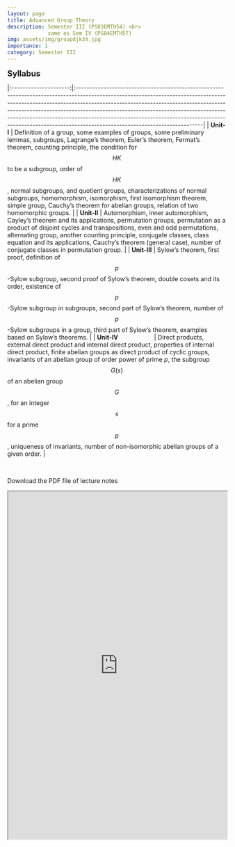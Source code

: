 ```yaml
---
layout: page
title: Advanced Group Theory
description: Semester III (PS03EMTH54) <br>
             same as Sem IV (PS04EMTH57)
img: assets/img/groupdjk34.jpg
importance: 1
category: Semester III
---
```

<span style="font-size:1.3em;"> **Syllabus** </span>

|:---------------------:|:---------------------------------------------------------------------------------------------------------------------------------------------------------------------------------------------------------------------------------------------------------------------------------------------------------------------------------------------------------------------------------------------------------------------------------------------------|
| **Unit-I**          | Definition of a group, some examples of groups, some preliminary lemmas, subgroups, Lagrange’s theorem, Euler’s theorem, Fermat’s theorem, counting principle, the condition for $$HK$$ to be a subgroup, order of $$HK$$, normal subgroups, and quotient groups, characterizations of normal subgroups, homomorphism, isomorphism, first isomorphism theorem, simple group, Cauchy’s theorem for abelian groups, relation of two homomorphic groups. |
| **Unit-II**         | Automorphism, inner automorphism, Cayley’s theorem and its applications, permutation groups, permutation as a product of disjoint cycles and transpositions, even and odd permutations, alternating group, another counting principle, conjugate classes, class equation and its applications, Cauchy’s theorem (general case), number of conjugate classes in permutation group.                                                                 |
| **Unit-III**        | Sylow’s theorem, first proof, definition of $$p$$-Sylow subgroup, second proof of Sylow’s theorem, double cosets and its order, existence of $$p$$-Sylow subgroup in subgroups, second part of Sylow’s theorem, number of $$p$$-Sylow subgroups in a group, third part of Sylow’s theorem, examples based on Sylow’s theorems.                                                                                                                          |
| **Unit-IV**  &nbsp; &nbsp; &nbsp; &nbsp; &nbsp; &nbsp; &nbsp; &nbsp; &nbsp; &nbsp; | Direct products, external direct product and internal direct product, properties of internal direct product, finite abelian groups as direct product of cyclic groups, invariants of an abelian group of order  power of prime $p$, the subgroup $$G(s)$$ of an abelian group $$G$$, for an integer $$s$$ for a prime $$p$$, uniqueness of invariants, number of non-isomorphic abelian groups of a given order.                                          |

<br>
<p>Download the PDF file of lecture notes <a href="/assets/pdf/PS03EMTH54.pdf" target="_blank"  class="float-none"><i class="fas fa-file-pdf" style="font-size:24px;color:red"></i></a></p>

<iframe width="100%" height="800" src="https://jaygmehta.com/assets/pdf/PS03EMTH54.pdf">

<!-- <object data="https://jaygmehta.com/assets/pdf/PS03EMTH54.pdf" type="application/pdf" width="100%" height="800">
    <embed src="https://jaygmehta.com/assets/pdf/PS03EMTH54.pdf">
        <p>This browser does not support PDFs. Please download the PDF to view it: <a href="https://jaygmehta.com/assets/pdf/PS03EMTH54.pdf">Download PDF</a>.</p>
    </embed>
</object> -->